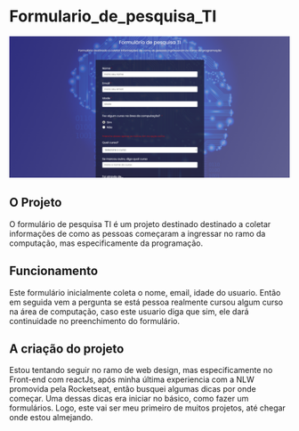 # Formulario_de_pesquisa_TI
<div align="center" >     
<img src="/style/image_printTela.png" alt="FormulárioTi"/>
</div>

## O Projeto
O formulário de pesquisa TI é um projeto destinado destinado a coletar informações de como as pessoas começaram a ingressar no ramo da computação, 
mas especificamente da programação.

## Funcionamento
Este formulário inicialmente coleta o nome, email, idade do usuario. Então em seguida vem a pergunta se está pessoa realmente cursou algum curso na área de computação,
caso este usuario diga que sim, ele dará continuidade no preenchimento do formulário.

## A criação do projeto
Estou tentando seguir no ramo de web design, mas especificamente no Front-end com reactJs, após minha última experiencia com a NLW promovida pela Rocketseat, 
então busquei algumas dicas por onde começar. Uma dessas dicas era iniciar no básico, como fazer um formulários. Logo, este vai ser meu primeiro de muitos projetos, 
até chegar onde estou almejando.
